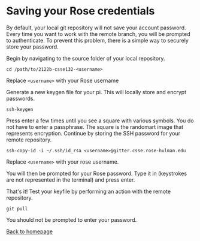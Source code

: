 # Saving your Rose credentials
By default, your local git repository will not save your account password. Every time you want to work with the remote branch, you will be prompted to authenticate. To prevent this problem, there is a simple way to securely store your password.

Begin by navigating to the source folder of your local repository.
```
cd /path/to/2122b-csse132-<username>
```
Replace `<username>` with your Rose username

Generate a new keygen file for your pi. This will locally store and encrypt passwords.
```
ssh-keygen
```

Press enter a few times until you see a square with various symbols. You do not have to enter a passphrase. The square is the randomart image that represents encryption. Continue by storing the SSH password for your remote repository.
```
ssh-copy-id -i ~/.ssh/id_rsa <username>@gitter.csse.rose-hulman.edu
```
Replace `<username>` with your rose username.

You will then be prompted for your Rose password. Type it in (keystrokes are not represented in the terminal) and press enter.

That's it! Test your keyfile by performing an action with the remote repository.
```
git pull
```

You should not be prompted to enter your password.

[Back to homepage](/)
